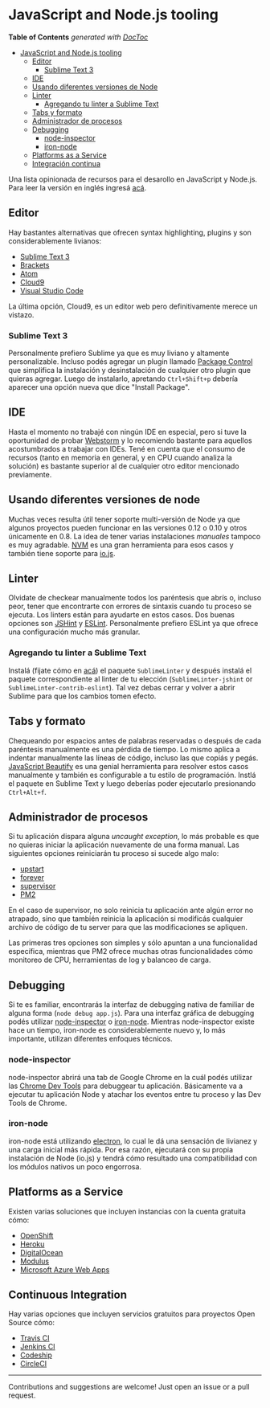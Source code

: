 # JavaScript and Node.js tooling

<!-- START doctoc generated TOC please keep comment here to allow auto update -->
<!-- DON'T EDIT THIS SECTION, INSTEAD RE-RUN doctoc TO UPDATE -->
**Table of Contents**  *generated with [DocToc](https://github.com/thlorenz/doctoc)*

- [JavaScript and Node.js tooling](#javascript-and-nodejs-tooling)
  - [Editor](#editor)
    - [Sublime Text 3](#sublime-text-3)
  - [IDE](#ide)
  - [Usando diferentes versiones de Node](#usando-diferentes-versiones-de-node)
  - [Linter](#linter)
    - [Agregando tu linter a Sublime Text](#agregando-tu-linter-a-sublime-text)
  - [Tabs y formato](#tabs-y-formato)
  - [Administrador de procesos](#administrador-de-procesos)
  - [Debugging](#debugging)
    - [node-inspector](#node-inspector)
    - [iron-node](#iron-node)
  - [Platforms as a Service](#platforms-as-a-service)
  - [Integración continua](#integracion-continua)

<!-- END doctoc generated TOC please keep comment here to allow auto update -->

Una lista opinionada de recursos para el desarollo en JavaScript y Node.js. Para leer la versión en inglés ingresá [acá][readme-en].

## Editor
Hay bastantes alternativas que ofrecen syntax highlighting, plugins y son considerablemente livianos:
* [Sublime Text 3][sublime3]
* [Brackets][brackets]
* [Atom][atom]
* [Cloud9][cloud9]
* [Visual Studio Code][vscode]

La última opción, Cloud9, es un editor web pero definitivamente merece un vistazo.

### Sublime Text 3
Personalmente prefiero Sublime ya que es muy liviano y altamente personalizable. Incluso podés agregar un plugin llamado [Package Control][package-control] que simplifica la instalación y desinstalación de cualquier otro plugin que quieras agregar. Luego de instalarlo, apretando `Ctrl+Shift+p` debería aparecer una opción nueva que dice "Install Package".

## IDE
Hasta el momento no trabajé con ningún IDE en especial, pero si tuve la oportunidad de probar [Webstorm][webstorm] y lo recomiendo bastante para aquellos acostumbrados a trabajar con IDEs. Tené en cuenta que el consumo de recursos (tanto en memoria en general, y en CPU cuando analiza la solución) es bastante superior al de cualquier otro editor mencionado previamente.

## Usando diferentes versiones de node
Muchas veces resulta útil tener soporte multi-versión de Node ya que algunos proyectos pueden funcionar en las versiones 0.12 o 0.10 y otros únicamente en 0.8. La idea de tener varias instalaciones *manuales* tampoco es muy agradable. [NVM][nvm] es una gran herramienta para esos casos y también tiene soporte para [io.js][io.js].

## Linter
Olvidate de checkear manualmente todos los paréntesis que abrís o, incluso peor, tener que encontrarte con errores de sintaxis cuando tu proceso se ejecuta. Los linters están para ayudarte en estos casos. Dos buenas opciones son [JSHint][jshint] y [ESLint][eslint]. Personalmente prefiero ESLint ya que ofrece una configuración mucho más granular.

### Agregando tu linter a Sublime Text
Instalá (fijate cómo en [acá](#sublime-text-3)) el paquete `SublimeLinter` y después instalá el paquete correspondiente al linter de tu elección (`SublimeLinter-jshint` or `SublimeLinter-contrib-eslint`). Tal vez debas cerrar y volver a abrir Sublime para que los cambios tomen efecto.

## Tabs y formato
Chequeando por espacios antes de palabras reservadas o después de cada paréntesis manualmente es una pérdida de tiempo. Lo mismo aplica a indentar manualmente las líneas de código, incluso las que copiás y pegás. [JavaScript Beautify][js-beautify] es una genial herramienta para resolver estos casos manualmente y también es configurable a tu estilo de programación. Instlá el paquete en Sublime Text y luego deberías poder ejecutarlo presionando `Ctrl+Alt+f`.

## Administrador de procesos
Si tu aplicación dispara alguna *uncaught exception*, lo más probable es que no quieras iniciar la aplicación nuevamente de una forma manual. Las siguientes opciones reiniciarán tu proceso si sucede algo malo:

- [upstart][upstart]
- [forever][forever]
- [supervisor][supervisor]
- [PM2][pm2]

En el caso de supervisor, no solo reinicia tu aplicación ante algún error no atrapado, sino que también reinicia la aplicación si modificás cualquier archivo de código de tu server para que las modificaciones se apliquen.

Las primeras tres opciones son simples y sólo apuntan a una funcionalidad específica, mientras que PM2 ofrece muchas otras funcionalidades cómo monitoreo de CPU, herramientas de log y balanceo de carga.

## Debugging
Si  te es familiar, encontrarás la interfaz de debugging nativa de familiar de alguna forma (`node debug app.js`). Para una interfaz gráfica de debugging podés utilizar [node-inspector][node-inspector] o [iron-node][iron-node]. Mientras node-inspector existe hace un tiempo, iron-node es considerablemente nuevo y, lo más importante, utilizan diferentes enfoques técnicos. 

### node-inspector
node-inspector abrirá una tab de Google Chrome en la cuál podés utilizar las [Chrome Dev Tools][chrome-dev-tools] para debuggear tu aplicación. Básicamente va a ejecutar tu aplicación Node y atachar los eventos entre tu proceso y las Dev Tools de Chrome.

### iron-node
iron-node está utilizando [electron][electron], lo cual le dá una sensación de livianez y una carga inicial más rápida. Por esa razón, ejecutará con su propia instalación de Node (io.js) y tendrá cómo resultado una compatibilidad con los módulos nativos un poco engorrosa.

## Platforms as a Service
Existen varias soluciones que incluyen instancias con la cuenta gratuita cómo:

- [OpenShift][openshift]
- [Heroku][heroku]
- [DigitalOcean][digitalocean]
- [Modulus][modulus]
- [Microsoft Azure Web Apps][azure]

## Continuous Integration
Hay varias opciones que incluyen servicios gratuitos para proyectos Open Source cómo:

- [Travis CI][travis-ci]
- [Jenkins CI][jenkins-ci]
- [Codeship][codeship]
- [CircleCI][circle-ci]


[io.js]: https://iojs.org/en/index.html
[sublime3]: http://www.sublimetext.com/3
[brackets]: http://brackets.io/
[atom]: https://atom.io/
[cloud9]: https://c9.io/
[vscode]: https://code.visualstudio.com/
[package-control]: https://packagecontrol.io/
[nvm]: https://github.com/creationix/nvm
[jshint]: http://jshint.com/
[eslint]: http://eslint.org/
[js-beautify]: https://packagecontrol.io/packages/Javascript%20Beautify
[openshift]: https://www.openshift.com/
[heroku]: https://heroku.com/
[digitalocean]: https://www.digitalocean.com/
[modulus]: https://modulus.io/
[azure]: http://azure.microsoft.com/
[pm2]: https://github.com/Unitech/pm2
[supervisor]: https://github.com/Supervisor/supervisor
[upstart]: https://github.com/cvee/node-upstart
[forever]: https://github.com/foreverjs/forever
[webstorm]: https://www.jetbrains.com/webstorm/
[electron]: https://github.com/atom/electron
[gdb]: http://www.gnu.org/software/gdb/
[iron-node]: https://github.com/s-a/iron-node
[node-inspector]: https://github.com/node-inspector/node-inspector
[chrome-dev-tools]: https://developer.chrome.com/devtools
[codeship]: https://codeship.com/
[jenkins-ci]: https://jenkins-ci.org/
[travis-ci]: https://travis-ci.org/
[readme-en]: README.md
[readme-es]: README-es.md
[circle-ci]: https://circleci.com/
[circle-ci]: https://circleci.com/

------------------

Contributions and suggestions are welcome! Just open an issue or a pull request.
